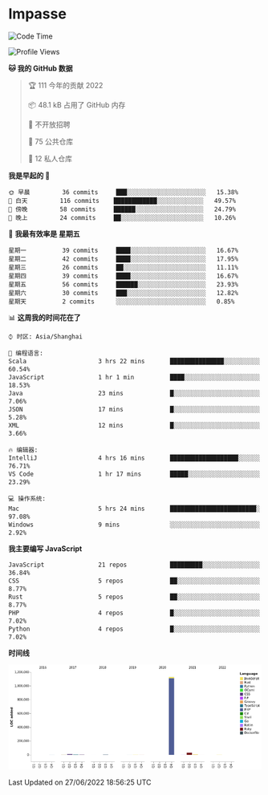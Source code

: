 # Impasse

<!--START_SECTION:waka-->
![Code Time](http://img.shields.io/badge/Code%20Time-0%20secs-blue)

![Profile Views](http://img.shields.io/badge/%E4%B8%AA%E4%BA%BA%E5%B0%81%E9%9D%A2%E8%A7%82%E7%9C%8B%E6%AC%A1%E6%95%B0-0-blue)

**🐱 我的 GitHub 数据** 

> 🏆 111 今年的贡献 2022
 > 
> 📦 48.1 kB 占用了 GitHub 内存 
 > 
> 🚫 不开放招聘
 > 
> 📜 75 公共仓库 
 > 
> 🔑 12 私人仓库  
 > 
**我是早起的 🐤** 

```text
🌞 早晨         36 commits     ███░░░░░░░░░░░░░░░░░░░░░░   15.38% 
🌆 白天         116 commits    ████████████░░░░░░░░░░░░░   49.57% 
🌃 傍晚         58 commits     ██████░░░░░░░░░░░░░░░░░░░   24.79% 
🌙 晚上         24 commits     ██░░░░░░░░░░░░░░░░░░░░░░░   10.26%

```
📅 **我最有效率是 星期五** 

```text
星期一          39 commits     ████░░░░░░░░░░░░░░░░░░░░░   16.67% 
星期二          42 commits     ████░░░░░░░░░░░░░░░░░░░░░   17.95% 
星期三          26 commits     ██░░░░░░░░░░░░░░░░░░░░░░░   11.11% 
星期四          39 commits     ████░░░░░░░░░░░░░░░░░░░░░   16.67% 
星期五          56 commits     ██████░░░░░░░░░░░░░░░░░░░   23.93% 
星期六          30 commits     ███░░░░░░░░░░░░░░░░░░░░░░   12.82% 
星期天          2 commits      ░░░░░░░░░░░░░░░░░░░░░░░░░   0.85%

```


📊 **这周我的时间花在了** 

```text
⌚︎ 时区: Asia/Shanghai

💬 编程语言: 
Scala                    3 hrs 22 mins       ███████████████░░░░░░░░░░   60.54% 
JavaScript               1 hr 1 min          ████░░░░░░░░░░░░░░░░░░░░░   18.53% 
Java                     23 mins             █░░░░░░░░░░░░░░░░░░░░░░░░   7.06% 
JSON                     17 mins             █░░░░░░░░░░░░░░░░░░░░░░░░   5.28% 
XML                      12 mins             █░░░░░░░░░░░░░░░░░░░░░░░░   3.66%

🔥 编辑器: 
IntelliJ                 4 hrs 16 mins       ███████████████████░░░░░░   76.71% 
VS Code                  1 hr 17 mins        █████░░░░░░░░░░░░░░░░░░░░   23.29%

💻 操作系统: 
Mac                      5 hrs 24 mins       ████████████████████████░   97.08% 
Windows                  9 mins              ░░░░░░░░░░░░░░░░░░░░░░░░░   2.92%

```

**我主要编写 JavaScript** 

```text
JavaScript               21 repos            █████████░░░░░░░░░░░░░░░░   36.84% 
CSS                      5 repos             ██░░░░░░░░░░░░░░░░░░░░░░░   8.77% 
Rust                     5 repos             ██░░░░░░░░░░░░░░░░░░░░░░░   8.77% 
PHP                      4 repos             █░░░░░░░░░░░░░░░░░░░░░░░░   7.02% 
Python                   4 repos             █░░░░░░░░░░░░░░░░░░░░░░░░   7.02%

```


**时间线**

![Chart not found](https://raw.githubusercontent.com/impasse/impasse/master/charts/bar_graph.png) 


 Last Updated on 27/06/2022 18:56:25 UTC
<!--END_SECTION:waka-->
